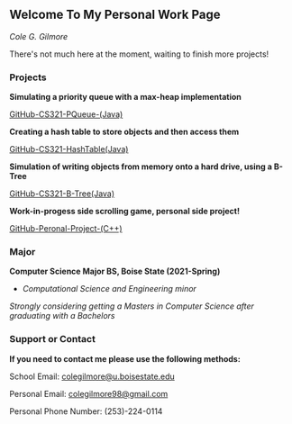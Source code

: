 ## Welcome To My Personal Work Page
*Cole G. Gilmore*

There's not much here at the moment, waiting to finish more projects!

### Projects

**Simulating a priority queue with a max-heap implementation**

[GitHub-CS321-PQueue-(Java)](https://github.com/Colmine/colmine.github.io/tree/master/CS321_PQueue)

**Creating a hash table to store objects and then access them**

[GitHub-CS321-HashTable(Java)](https://github.com/Colmine/colmine.github.io/tree/master/HashTable)

**Simulation of writing objects from memory onto a hard drive, using a B-Tree**

[GitHub-CS321-B-Tree(Java)](https://github.com/Colmine/colmine.github.io/tree/master/BTree)

**Work-in-progess side scrolling game, personal side project!**

[GitHub-Peronal-Project-(C++)](https://github.com/Colmine/colmine.github.io/tree/master/Personal_WIP_SideScrollingGame)


### Major

**Computer Science Major BS, Boise State (2021-Spring)**

  - *Computational Science and Engineering minor*

*Strongly considering getting a Masters in Computer Science after graduating with a Bachelors* 

### Support or Contact

**If you need to contact me please use the following methods:**
  
School Email: colegilmore@u.boisestate.edu

Personal Email: colegilmore98@gmail.com

Personal Phone Number: (253)-224-0114
